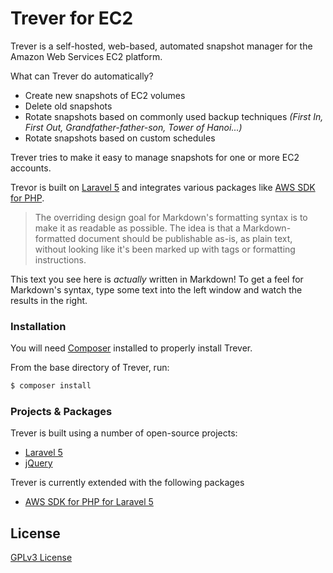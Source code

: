 # Trever for EC2

Trever is a self-hosted, web-based, automated snapshot manager for the Amazon Web Services EC2 platform.

What can Trever do automatically?

- Create new snapshots of EC2 volumes
- Delete old snapshots
- Rotate snapshots based on commonly used backup techniques *(First In, First Out, Grandfather-father-son, Tower of Hanoi...)*
- Rotate snapshots based on custom schedules

Trever tries to make it easy to manage snapshots for one or more EC2 accounts. 

Trevor is built on [Laravel 5](https://github.com/laravel/laravel) and integrates various packages like [AWS SDK for PHP](https://github.com/aws/aws-sdk-php-laravel).

> The overriding design goal for Markdown's
> formatting syntax is to make it as readable
> as possible. The idea is that a
> Markdown-formatted document should be
> publishable as-is, as plain text, without
> looking like it's been marked up with tags
> or formatting instructions.

This text you see here is *actually* written in Markdown! To get a feel for Markdown's syntax, type some text into the left window and watch the results in the right.

### Installation

You will need [Composer](https://getcomposer.org/) installed to properly install Trever.

From the base directory of Trever, run:
```sh
$ composer install
```
### 

### Projects & Packages
Trever is built using a number of open-source projects:

* [Laravel 5](https://github.com/laravel/laravel)
* [jQuery](https://jquery.com)

Trever is currently extended with the following packages

* [AWS SDK for PHP for Laravel 5](https://github.com/aws/aws-sdk-php-laravel)

License
----

[GPLv3 License](http://www.gnu.org/licenses/gpl-3.0.html)

